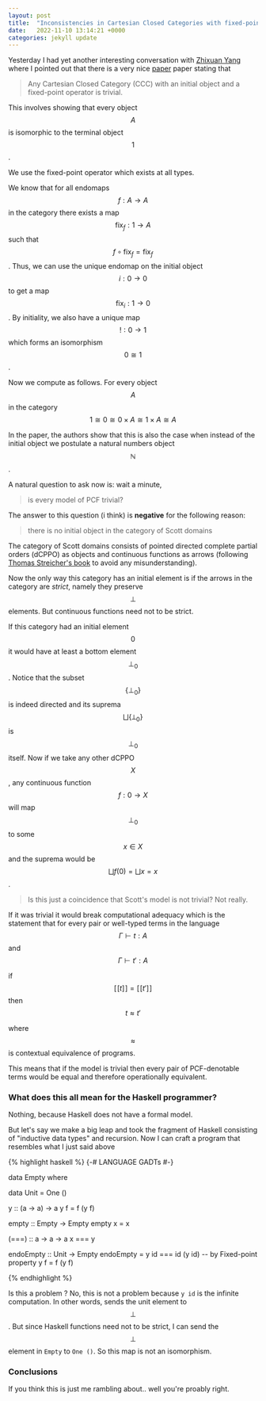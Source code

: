```yaml
---
layout: post
title:  "Inconsistencies in Cartesian Closed Categories with fixed-points" 
date:   2022-11-10 13:14:21 +0000
categories: jekyll update
---
```


Yesterday I had yet another interesting conversation with [Zhixuan
Yang](https://yangzhixuan.github.io) where I pointed out that there is a very
nice [paper](https://www.sciencedirect.com/science/article/pii/030439759090165E)
paper stating that 

> Any Cartesian Closed Category (CCC) with an initial object and a fixed-point operator is trivial. 

This involves showing that every object $$A$$ is isomorphic to the terminal object $$1$$. 

We use the fixed-point operator which exists at all types. 

We know that for all endomaps $$f : A \to A$$ in the category there exists a map
$$\text{fix}_{f} : 1 \to A$$ such that $$f \circ \text{fix}_{f} =
\text{fix}_{f}$$. Thus, we can use the unique endomap on the initial object $$i:
0 \to 0$$ to get a map $$\text{fix}_{i} : 1 \to 0$$. By initiality, we also have
a unique map $$! : 0 \to 1 $$ which forms an isomorphism $$0 \cong 1$$.

Now we compute as follows. For every object $$A$$ in the category  $$ 1 \cong 0
\cong 0 \times A \cong 1 \times A \cong A $$ 

In the paper, the authors show that this is also the case when instead of the
initial object we postulate a natural numbers object $$\mathbb{N}$$.

A natural question to ask now is: wait a minute, 

> is every model of PCF trivial? 

The answer to this question (i think) is **negative** for the following reason: 

> there is no initial object in the category of Scott domains

The category of Scott domains consists of pointed directed complete partial orders
(dCPPO) as objects and continuous functions as arrows (following [Thomas Streicher's
book](https://www.amazon.co.uk/Domain-Theoretic-Foundations-Functional-Programming-Streicher/dp/9812701427) to avoid any misunderstanding).

Now the only way this category has an initial element is if the arrows in the category are *strict*, namely they preserve $$\bot$$ elements. But continuous functions need not to be strict. 

If this category had an initial element $$0$$ it would have at least a bottom
element $$\bot_0$$. Notice that the subset $$\{\bot_0\}$$ is indeed directed and
its suprema $$\bigsqcup \{\bot_0\}$$ is $$\bot_0$$ itself. Now if we take any
other dCPPO $$X$$, any continuous function $$f : 0 \to X$$ will map $$\bot_0$$
to some $$x \in X$$ and the suprema would be $$\bigsqcup f(0) = \bigsqcup {x} =
x$$. 

> Is this just a coincidence that Scott's model is not trivial? Not really. 

If it was trivial it would break computational adequacy which is the statement that for every pair or well-typed terms in the language $$\Gamma \vdash t : A$$ and $$\Gamma \vdash t' : A$$

if $$[\![ t ]\!] = [\![ t' ]\!] $$ then $$t \approx t'$$

where $$\approx$$ is contextual equivalence of programs. 

This means that if the model is trivial then every pair of PCF-denotable terms would be equal and therefore operationally equivalent. 

### What does this all mean for the Haskell programmer?

Nothing, because Haskell does not have a formal model.

But let's say we make a big leap and took the fragment of Haskell consisting of "inductive data types" and recursion. Now I can craft a program that resembles what I just said above

{% highlight haskell %}
{-# LANGUAGE GADTs #-}

data Empty where

data Unit = One ()

y :: (a -> a) -> a
y f = f (y f)

empty :: Empty -> Empty
empty x = x

(===) :: a -> a -> a
x === y

endoEmpty :: Unit -> Empty
endoEmpty = y id === id (y id) -- by Fixed-point property y f = f (y f)

{% endhighlight %}

Is this a problem ? No, this is not a problem because `y id` is the infinite computation. In other words, sends the unit element to $$\bot$$. But since Haskell functions need not to be strict, I can send the $$\bot$$ element in `Empty` to `One ()`. So this map is not an isomorphism.

### Conclusions
If you think this is just me rambling about.. well you're proably right. 
